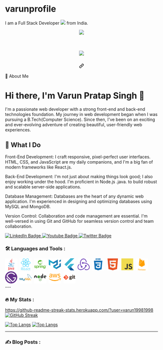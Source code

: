 # varunprofile
I am a Full Stack Developer <img src="https://media.giphy.com/media/WUlplcMpOCEmTGBtBW/giphy.gif" width="30"> from India.
<div id="header" align="center">
  <img src="https://media.giphy.com/media/M9gbBd9nbDrOTu1Mqx/giphy.gif" width="100"/>
  <br>
<div class="markdown-heading" dir="auto"><h1 align="center" class="heading-element" dir="auto">
    <a target="_blank" rel="noopener noreferrer nofollow" href="https://camo.githubusercontent.com/7b0ee1cba9a3cb1591c92e3837e3deb42765667296afc7d4618bf9b3b36d4984/68747470733a2f2f726561646d652d747970696e672d7376672e6865726f6b756170702e636f6d2f3f666f6e743d5269676874656f75732673697a653d33352663656e7465723d74727565267643656e7465723d747275652677696474683d353030266865696768743d3730266475726174696f6e3d33303030266c696e65733d48692b5468657265212bf09f918b3b2b49276d2b41726a756e2b536178656e61213b"><img src="https://camo.githubusercontent.com/7b0ee1cba9a3cb1591c92e3837e3deb42765667296afc7d4618bf9b3b36d4984/68747470733a2f2f726561646d652d747970696e672d7376672e6865726f6b756170702e636f6d2f3f666f6e743d5269676874656f75732673697a653d33352663656e7465723d74727565267643656e7465723d747275652677696474683d353030266865696768743d3730266475726174696f6e3d33303030266c696e65733d48692b5468657265212bf09f918b3b2b49276d2b41726a756e2b536178656e61213b" data-canonical-src="https://readme-typing-svg.herokuapp.com/?font=Righteous&amp;size=35&amp;center=true&amp;vCenter=true&amp;width=500&amp;height=70&amp;duration=3000&amp;lines=Hi+There!+👋;+I'm+Arjun+Saxena!;" style="max-width: 100%;"></a>
</h1><a id="user-content-----" class="anchor" aria-label="Permalink: " href="#----"><svg class="octicon octicon-link" viewBox="0 0 16 16" version="1.1" width="16" height="16" aria-hidden="true"><path d="m7.775 3.275 1.25-1.25a3.5 3.5 0 1 1 4.95 4.95l-2.5 2.5a3.5 3.5 0 0 1-4.95 0 .751.751 0 0 1 .018-1.042.751.751 0 0 1 1.042-.018 1.998 1.998 0 0 0 2.83 0l2.5-2.5a2.002 2.002 0 0 0-2.83-2.83l-1.25 1.25a.751.751 0 0 1-1.042-.018.751.751 0 0 1-.018-1.042Zm-4.69 9.64a1.998 1.998 0 0 0 2.83 0l1.25-1.25a.751.751 0 0 1 1.042.018.751.751 0 0 1 .018 1.042l-1.25 1.25a3.5 3.5 0 1 1-4.95-4.95l2.5-2.5a3.5 3.5 0 0 1 4.95 0 .751.751 0 0 1-.018 1.042.751.751 0 0 1-1.042.018 1.998 1.998 0 0 0-2.83 0l-2.5 2.5a1.998 1.998 0 0 0 0 2.83Z"></path></svg></a></div>
</div>


💬 About Me
# Hi there, I'm Varun Pratap Singh 👋

I'm a passionate web developer with a strong front-end and back-end technologies foundation. My journey in web development began when I was pursuing a B.Tech(Computer Science). Since then, I've been on an exciting and ever-evolving adventure of creating beautiful, user-friendly web experiences.


## 🚀 What I Do

Front-End Development: I craft responsive, pixel-perfect user interfaces. HTML, CSS, and JavaScript are my daily companions, and I'm a big fan of modern frameworks like React.js.

Back-End Development: I'm not just about making things look good; I also enjoy working under the hood. I'm proficient in Node.js .java. to build robust and scalable server-side applications.

Database Management: Databases are the heart of any dynamic web application. I'm experienced in designing and optimizing databases using MySQL and MongoDB.

Version Control: Collaboration and code management are essential. I'm well-versed in using Git and GitHub for seamless version control and team collaboration.










<div id="badges">
  <a href="https://www.linkedin.com/in/varun-pratap-singh-77b032201/">
    <img src="https://img.shields.io/badge/LinkedIn-blue?style=for-the-badge&logo=linkedin&logoColor=white" alt="LinkedIn Badge"/>
  </a>
  <a href="your-youtube-URL">
    <img src="https://img.shields.io/badge/YouTube-red?style=for-the-badge&logo=youtube&logoColor=white" alt="Youtube Badge"/>
  </a>
  <a href="your-twitter-URL">
    <img src="https://img.shields.io/badge/Twitter-blue?style=for-the-badge&logo=twitter&logoColor=white" alt="Twitter Badge"/>
  </a>
</div>

### :hammer_and_wrench: Languages and Tools :
<div>
  <img src="https://github.com/devicons/devicon/blob/master/icons/java/java-original-wordmark.svg" title="Java" alt="Java" width="40" height="40"/>&nbsp;
  <img src="https://github.com/devicons/devicon/blob/master/icons/react/react-original-wordmark.svg" title="React" alt="React" width="40" height="40"/>&nbsp;
  <img src="https://github.com/devicons/devicon/blob/master/icons/spring/spring-original-wordmark.svg" title="Spring" alt="Spring" width="40" height="40"/>&nbsp;
  <img src="https://github.com/devicons/devicon/blob/master/icons/materialui/materialui-original.svg" title="Material UI" alt="Material UI" width="40" height="40"/>&nbsp;
  <img src="https://github.com/devicons/devicon/blob/master/icons/flutter/flutter-original.svg" title="Flutter" alt="Flutter" width="40" height="40"/>&nbsp;
  <img src="https://github.com/devicons/devicon/blob/master/icons/redux/redux-original.svg" title="Redux" alt="Redux " width="40" height="40"/>&nbsp;
  <img src="https://github.com/devicons/devicon/blob/master/icons/css3/css3-plain-wordmark.svg"  title="CSS3" alt="CSS" width="40" height="40"/>&nbsp;
  <img src="https://github.com/devicons/devicon/blob/master/icons/html5/html5-original.svg" title="HTML5" alt="HTML" width="40" height="40"/>&nbsp;
  <img src="https://github.com/devicons/devicon/blob/master/icons/javascript/javascript-original.svg" title="JavaScript" alt="JavaScript" width="40" height="40"/>&nbsp;
  <img src="https://github.com/devicons/devicon/blob/master/icons/firebase/firebase-plain-wordmark.svg" title="Firebase" alt="Firebase" width="40" height="40"/>&nbsp;
  <img src="https://github.com/devicons/devicon/blob/master/icons/gatsby/gatsby-original.svg" title="Gatsby"  alt="Gatsby" width="40" height="40"/>&nbsp;
  <img src="https://github.com/devicons/devicon/blob/master/icons/mysql/mysql-original-wordmark.svg" title="MySQL"  alt="MySQL" width="40" height="40"/>&nbsp;
  <img src="https://github.com/devicons/devicon/blob/master/icons/nodejs/nodejs-original-wordmark.svg" title="NodeJS" alt="NodeJS" width="40" height="40"/>&nbsp;
  <img src="https://github.com/devicons/devicon/blob/master/icons/amazonwebservices/amazonwebservices-plain-wordmark.svg" title="AWS" alt="AWS" width="40" height="40"/>&nbsp;
  <img src="https://github.com/devicons/devicon/blob/master/icons/git/git-original-wordmark.svg" title="Git" **alt="Git" width="40" height="40"/>
</div>
---

### :fire: My Stats :
https://github-readme-streak-stats.herokuapp.com/?user=varun19981998
[![GitHub Streak](http://github-readme-streak-stats.herokuapp.com?user=varun19981998&theme=dark&background=000000)](https://git.io/streak-stats)

[![Top Langs](https://github-readme-stats.vercel.app/api/top-langs/?username=varun19981998)](https://github.com/anuraghazra/github-readme-stats)
[![Top Langs](https://github-readme-stats.vercel.app/api/top-langs/?username=varun19981998&layout=compact&theme=vision-friendly-dark)](https://github.com/anuraghazra/github-readme-stats)

---

### :writing_hand: Blog Posts :
